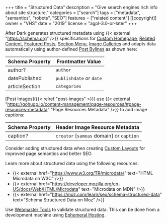 +++
title = "Structured Data"
description = "Give search engines rich info about site structure."
categories = ["search"]
tags = ["metadata", "semantics", "robots", "SEO"]
features = ["related content"]
[[copyright]]
  owner = "VHS"
  date = "2019"
  license = "agpl-3.0-or-later"
+++

After Dark generates structured metadata using {{< external "https://schema.org" />}} specifications for [Custom Homepage](../custom-homepage), [Related Content](../related-content/), [Featured Posts](../featured-posts), [Section Menu](../section-menu), [Image Galleries](/module/hall-of-mirrors) and adapts data automatically using author-defined [Post Bylines](../post-bylines) as shown here:

Schema Property | Frontmatter Value
--------------- | -----------------
author?         | `author`
datePublished   | `publishdate` or `date`
articleSection  | `categories`

[Post Images]({{< relref "post-images" >}}) use {{< external "https://gohugo.io/content-management/page-resources/#page-resources-metadata" "Page Resources Metadata" />}} to add image captions:

Schema Property | Header Image Resource Metadata
--------------- | ----------------
caption?        | `creator` [`sameas` domain] or `caption`

Consider adding structured data when creating [Custom Layouts](../custom-layouts) for improved page semantics and better SEO.

Learn more about structured data using the following resources:

- {{< external href="https://www.w3.org/TR/microdata/" text="HTML Microdata on W3C" />}}
- {{< external href="https://developer.mozilla.org/en-US/docs/Web/HTML/Microdata" text="Microdata on MDN" />}}
- {{< external href="https://moz.com/learn/seo/schema-structured-data" text="Schema Structured Data on Moz" />}}


Use [Webmaster Tools](../webmaster-tools/) to validate structured data. This can be done from a development machine using [Ephemeral Hosting](../ephemeral-hosting/).
